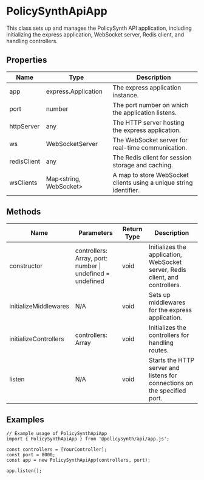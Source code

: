 # PolicySynthApiApp

This class sets up and manages the PolicySynth API application, including initializing the express application, WebSocket server, Redis client, and handling controllers.

## Properties

| Name         | Type                          | Description                                                                 |
|--------------|-------------------------------|-----------------------------------------------------------------------------|
| app          | express.Application           | The express application instance.                                           |
| port         | number                        | The port number on which the application listens.                          |
| httpServer   | any                           | The HTTP server hosting the express application.                           |
| ws           | WebSocketServer               | The WebSocket server for real-time communication.                          |
| redisClient  | any                           | The Redis client for session storage and caching.                          |
| wsClients    | Map<string, WebSocket>        | A map to store WebSocket clients using a unique string identifier.         |

## Methods

| Name                   | Parameters                  | Return Type | Description                                                                 |
|------------------------|-----------------------------|-------------|-----------------------------------------------------------------------------|
| constructor            | controllers: Array<any>, port: number \| undefined = undefined | void        | Initializes the application, WebSocket server, Redis client, and controllers.|
| initializeMiddlewares  | N/A                         | void        | Sets up middlewares for the express application.                            |
| initializeControllers  | controllers: Array<any>     | void        | Initializes the controllers for handling routes.                            |
| listen                 | N/A                         | void        | Starts the HTTP server and listens for connections on the specified port.   |

## Examples

```
// Example usage of PolicySynthApiApp
import { PolicySynthApiApp } from '@policysynth/api/app.js';

const controllers = [YourController];
const port = 8000;
const app = new PolicySynthApiApp(controllers, port);

app.listen();
```